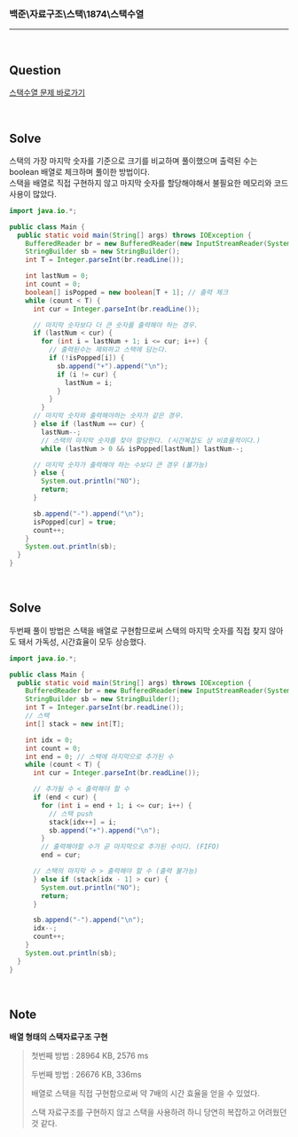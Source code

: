 ### 백준\자료구조\스택\1874\스택수열

---

<br/>

## Question

[스택수열 문제 바로가기](https://www.acmicpc.net/problem/1874)

<br/>

## Solve

스택의 가장 마지막 숫자를 기준으로 크기를 비교하며 풀이했으며 출력된 수는 boolean 배열로 체크하며 풀이한 방법이다.  
스택을 배열로 직접 구현하지 않고 마지막 숫자를 할당해야해서 불필요한 메모리와 코드 사용이 많았다.

```java
import java.io.*;

public class Main {
  public static void main(String[] args) throws IOException {
    BufferedReader br = new BufferedReader(new InputStreamReader(System.in));
    StringBuilder sb = new StringBuilder();
    int T = Integer.parseInt(br.readLine());

    int lastNum = 0;
    int count = 0;
    boolean[] isPopped = new boolean[T + 1]; // 출력 체크
    while (count < T) {
      int cur = Integer.parseInt(br.readLine());

      // 마지막 숫자보다 더 큰 숫자를 출력해야 하는 경우.
      if (lastNum < cur) {
        for (int i = lastNum + 1; i <= cur; i++) {
          // 출력된수는 제외하고 스택에 담는다.
          if (!isPopped[i]) {
            sb.append("+").append("\n");
            if (i != cur) {
              lastNum = i;
            }
          }
        }
      // 마지막 숫자와 출력해야하는 숫자가 같은 경우.
      } else if (lastNum == cur) {
        lastNum--;
        // 스택의 마지막 숫자를 찾아 할당한다. (시간복잡도 상 비효율적이다.)
        while (lastNum > 0 && isPopped[lastNum]) lastNum--;

      // 마지막 숫자가 출력해야 하는 수보다 큰 경우 (불가능)
      } else {
        System.out.println("NO");
        return;
      }

      sb.append("-").append("\n");
      isPopped[cur] = true;
      count++;
    }
    System.out.println(sb);
  }
}
```

<br/>

## Solve

두번째 풀이 방법은 스택을 배열로 구현함므로써 스택의 마지막 숫자를 직접 찾지 않아도 돼서 가독성, 시간효율이 모두 상승했다.

```java
import java.io.*;

public class Main {
  public static void main(String[] args) throws IOException {
    BufferedReader br = new BufferedReader(new InputStreamReader(System.in));
    StringBuilder sb = new StringBuilder();
    int T = Integer.parseInt(br.readLine());
    // 스택
    int[] stack = new int[T];

    int idx = 0;
    int count = 0;
    int end = 0; // 스택에 마지막으로 추가된 수
    while (count < T) {
      int cur = Integer.parseInt(br.readLine());

      // 추가될 수 < 출력해야 할 수
      if (end < cur) {
        for (int i = end + 1; i <= cur; i++) {
          // 스택 push
          stack[idx++] = i;
          sb.append("+").append("\n");
        }
        // 출력해야할 수가 곧 마지막으로 추가된 수이다. (FIFO)
        end = cur;

      // 스택의 마지막 수 > 출력해야 할 수 (출력 불가능)
      } else if (stack[idx - 1] > cur) {
        System.out.println("NO");
        return;
      }

      sb.append("-").append("\n");
      idx--;
      count++;
    }
    System.out.println(sb);
  }
}
```

<br/>

## Note

**배열 형태의 스택자료구조 구현**

> 첫번째 방법 : 28964 KB, 2576 ms
>
> 두번째 방법 : 26676 KB, 336ms
>
> 배열로 스택을 직접 구현함으로써 약 7배의 시간 효율을 얻을 수 있었다.
>
> 스택 자료구조를 구현하지 않고 스택을 사용하려 하니 당연히 복잡하고 어려웠던 것 같다.
